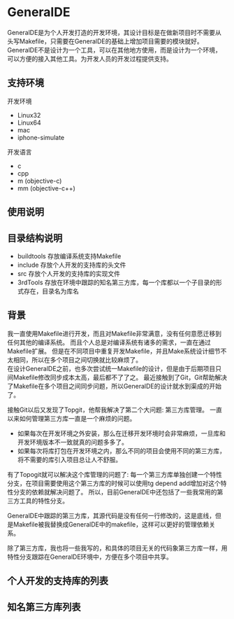 # GeneralDE

GeneralDE是为个人开发打造的开发环境，其设计目标是在做新项目时不需要从头写Makefile，只需要在GeneralDE的基础上增加项目需要的模块就好。
GeneralDE不是设计为一个工具，可以在其他地方使用，而是设计为一个环境，可以方便的接入其他工具。为开发人员的开发过程提供支持。

## 支持环境
开发环境
* Linux32
* Linux64
* mac
* iphone-simulate


开发语言
* c
* cpp
* m (objective-c)
* mm (objective-c++)

## 使用说明

## 目录结构说明
* buildtools 存放编译系统支持Makefile
* include    存放个人开发的支持库的头文件
* src        存放个人开发的支持库的实现文件
* 3rdTools   存放在环境中跟踪的知名第三方库，每一个库都以一个子目录的形式存在，目录名为库名

## 背景
我一直使用Makefile进行开发，而且对Makefile非常满意，没有任何意愿迁移到任何其他的编译系统。
而且个人总是对编译系统有诸多的需求，一直在通过Makefile扩展。
但是在不同项目中重复开发Makefile，并且Make系统设计细节不太相同，所以在多个项目之间切换就比较麻烦了。  
在设计GeneralDE之前，也多次尝试统一Makefile的设计，但是由于后期项目只间Makefile修改同步成本太高，最后都不了了之。
最近接触到了Git，Git帮助解决了Makefile在多个项目之间同步问题，所以GeneralDE的设计就水到渠成的开始了。


接触Git以后又发现了Topgit，他帮我解决了第二个大问题: 第三方库管理。
一直以来如何管理第三方库一直是一个麻烦的问题。
* 如果每次在开发环境之外安装，那么在迁移开发环境时会非常麻烦，一旦库和开发环境版本不一致就真的问题多多了。
* 如果每次将库打包在开发环境之内，那么不同的项目会使用不同的第三方库，将不需要的库引入项目总让人不舒服。


有了Topogit就可以解决这个库管理的问题了: 
每一个第三方库单独创建一个特性分支，在项目需要使用这个第三方库的时候可以使用tg depend add增加对这个特性分支的依赖就解决问题了。
所以，目前GeneralDE中还包括了一些我常用的第三方工具的特性分支。


GeneralDE中跟踪的第三方库，其源代码是没有任何一行修改的，这是底线，但是Makefile被我替换成GeneralDE中的makefile，这样可以更好的管理依赖关系。


除了第三方库，我也将一些我写的，和具体的项目无关的代码象第三方库一样，用特性分支跟踪在GeneralDE环境中，方便在多个项目中共享。

## 个人开发的支持库的列表

## 知名第三方库列表

